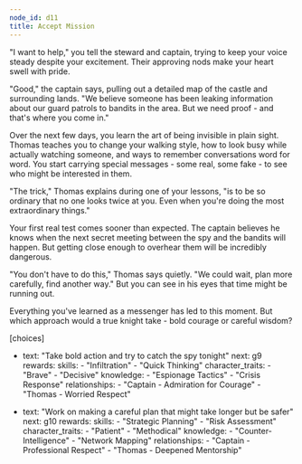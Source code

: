 ```yaml
---
node_id: d11
title: Accept Mission 
---
```


"I want to help," you tell the steward and captain, trying to keep your voice steady despite your excitement. Their approving nods make your heart swell with pride.

"Good," the captain says, pulling out a detailed map of the castle and surrounding lands. "We believe someone has been leaking information about our guard patrols to bandits in the area. But we need proof - and that's where you come in."

Over the next few days, you learn the art of being invisible in plain sight. Thomas teaches you to change your walking style, how to look busy while actually watching someone, and ways to remember conversations word for word. You start carrying special messages - some real, some fake - to see who might be interested in them.

"The trick," Thomas explains during one of your lessons, "is to be so ordinary that no one looks twice at you. Even when you're doing the most extraordinary things."

Your first real test comes sooner than expected. The captain believes he knows when the next secret meeting between the spy and the bandits will happen. But getting close enough to overhear them will be incredibly dangerous.

"You don't have to do this," Thomas says quietly. "We could wait, plan more carefully, find another way." But you can see in his eyes that time might be running out.

Everything you've learned as a messenger has led to this moment. But which approach would a true knight take - bold courage or careful wisdom?

[choices]
- text: "Take bold action and try to catch the spy tonight"
  next: g9
  rewards:
    skills: 
      - "Infiltration"
      - "Quick Thinking"
    character_traits:
      - "Brave"
      - "Decisive"
    knowledge:
      - "Espionage Tactics"
      - "Crisis Response"
    relationships:
      - "Captain - Admiration for Courage"
      - "Thomas - Worried Respect"

- text: "Work on making a careful plan that might take longer but be safer"
  next: g10
  rewards:
    skills: 
      - "Strategic Planning"
      - "Risk Assessment"
    character_traits:
      - "Patient"
      - "Methodical"
    knowledge:
      - "Counter-Intelligence"
      - "Network Mapping"
    relationships:
      - "Captain - Professional Respect"
      - "Thomas - Deepened Mentorship"